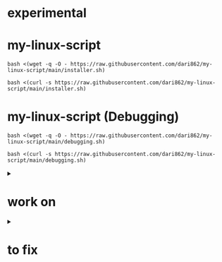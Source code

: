 # experimental

# my-linux-script

```
bash <(wget -q -O - https://raw.githubusercontent.com/dari862/my-linux-script/main/installer.sh)
```

```
bash <(curl -s https://raw.githubusercontent.com/dari862/my-linux-script/main/installer.sh)
```

# my-linux-script (Debugging)

```
bash <(wget -q -O - https://raw.githubusercontent.com/dari862/my-linux-script/main/debugging.sh)
```

```
bash <(curl -s https://raw.githubusercontent.com/dari862/my-linux-script/main/debugging.sh)
```

<details>
<summary><h1>work on</h1></summary>

	number of installed appes : echo $(( $(dpkg-query -l | wc -l) - 5 ))
  	
	shortcut on bspwm & openbox
	
	test down on bspwm & openbox

	spedd up zsh & bash
	
</details>


<details>
<summary><h1>to fix</h1></summary>

	error: tray: Failed to put tray above 0x3800001 in the stack (XCB_MATCH (8))

</details>
